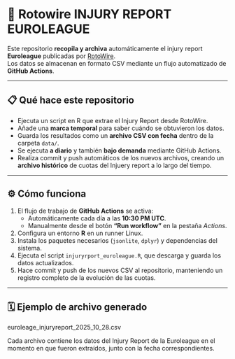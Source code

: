 # 🏀 Rotowire INJURY REPORT EUROLEAGUE

Este repositorio **recopila y archiva** automáticamente el injury report **Euroleague** publicadas por [RotoWire](https://www.rotowire.com/euro/injury-report.php).  
Los datos se almacenan en formato CSV mediante un flujo automatizado de **GitHub Actions**.

---

## 📋 Qué hace este repositorio

- Ejecuta un script en R que extrae el Injury Report desde RotoWire.  
- Añade una **marca temporal** para saber cuándo se obtuvieron los datos.  
- Guarda los resultados como un **archivo CSV con fecha** dentro de la carpeta `data/`.  
- Se ejecuta **a diario** y también **bajo demanda** mediante GitHub Actions.  
- Realiza commit y push automáticos de los nuevos archivos, creando un **archivo histórico** de cuotas del Injuery report a lo largo del tiempo.

---

## ⚙️ Cómo funciona

1. El flujo de trabajo de **GitHub Actions** se activa:
   - Automáticamente cada día a las **10:30 PM UTC**.  
   - Manualmente desde el botón **“Run workflow”** en la pestaña *Actions*.
2. Configura un entorno **R** en un runner Linux.  
3. Instala los paquetes necesarios (`jsonlite`, `dplyr`) y dependencias del sistema.  
4. Ejecuta el script `injuryrport_euroleague.R`, que descarga y guarda los datos actualizados.  
5. Hace commit y push de los nuevos CSV al repositorio, manteniendo un registro completo de la evolución de las cuotas.


---

## 🗓️ Ejemplo de archivo generado

euroleage_injuryreport_2025_10_28.csv

Cada archivo contiene los datos del Injury Report de la Euroleague en el momento en que fueron extraídos, junto con la fecha correspondientes.

